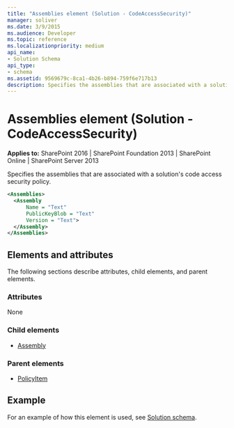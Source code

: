 ```yaml
---
title: "Assemblies element (Solution - CodeAccessSecurity)"
manager: soliver
ms.date: 3/9/2015
ms.audience: Developer
ms.topic: reference
ms.localizationpriority: medium
api_name:
- Solution Schema
api_type:
- schema
ms.assetid: 9569679c-8ca1-4b26-b894-759f6e717b13
description: Specifies the assemblies that are associated with a solution's code access security policy.
---
```


# Assemblies element (Solution - CodeAccessSecurity)

**Applies to:** SharePoint 2016 | SharePoint Foundation 2013 | SharePoint Online | SharePoint Server 2013

Specifies the assemblies that are associated with a solution's code access security policy.

```XML
<Assemblies>
  <Assembly
      Name = "Text"
      PublicKeyBlob = "Text"
      Version = "Text">
  </Assembly>
</Assemblies>
```

## Elements and attributes

The following sections describe attributes, child elements, and parent elements.

### Attributes

None

### Child elements

- [Assembly](assembly-element-solutioncodeaccesssecurity.md)

### Parent elements

- [PolicyItem](policyitem-element-solution.md)

## Example

For an example of how this element is used, see [Solution schema](solution-schema.md).

